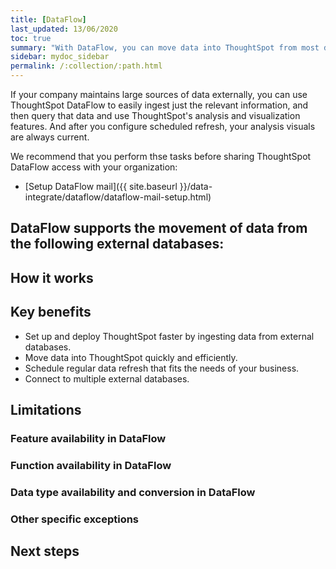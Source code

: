 ```yaml
---
title: [DataFlow]
last_updated: 13/06/2020
toc: true
summary: "With DataFlow, you can move data into ThoughtSpot from most databases."
sidebar: mydoc_sidebar
permalink: /:collection/:path.html
---
```

If your company maintains large sources of data externally, you can use ThoughtSpot DataFlow to easily ingest just the relevant information, and then query that data and use ThoughtSpot's analysis and visualization features. And after you configure scheduled refresh, your analysis visuals are always current.

We recommend that you perform thse tasks before sharing ThoughtSpot DataFlow access with your organization:

- [Setup DataFlow mail]({{ site.baseurl }}/data-integrate/dataflow/dataflow-mail-setup.html)

DataFlow supports the movement of data from the following external databases:
-


## How it works


## Key benefits
- Set up and deploy ThoughtSpot faster by ingesting data from external databases.
- Move data into ThoughtSpot quickly and efficiently.
- Schedule regular data refresh that fits the needs of your business.
- Connect to multiple external databases.

## Limitations


### Feature availability in DataFlow

<!--The following matrix compares the features that are available in our internal high-performance database, Falcon, and the ones available in Embrace:

<table>
<tbody>
<tr>
<th>Feature Name</th>
<th>Falcon</th>
<th>Embrace</th>
</tr>
<tr>
<td>Simple Search and Complex searches:<br />Versus, Inline Subquerying, Growth</td>
<td>&check;</td>
<td>&check;</td>
</tr>
<tr>
<td>Search Suggestions for column names and values</td>
<td>&check;</td>
<td>&check;</td>
</tr>
<tr>
<td>Headlines that summarize tables</td>
<td>&check;</td>
<td>&check;</td>
</tr>
<tr>
<td>All chart types and configurations</td>
<td>&check;</td>
<td>&check;</td>
</tr>
<tr>
<td>Spot IQ: Instant insights, Did you know?,<br>Pinboard insights, Analyze</td>
<td>&check;</td>
<td>&cross;</td>
</tr>
<tr>
<td>Monitor</td>
<td>&check;</td>
<td>&cross;</td>
</tr>
<tr>
<td>Table and Column remapping through Scriptability</td>
<td>&cross;</td>
<td>&check;</td>
</tr>
<tr>
<td>Custom calendar</td>
<td>&check;</td>
<td>&cross;</td>
</tr>
<tr>
<td>Materialized view</td>
<td>&check;</td>
<td>&cross;</td>
</tr>
</tbody>
</table> -->

### Function availability in DataFlow

<!--The following matrix compares the specific function support across the different databases of Embrace. Functions not listed here have full support.

<table>
<thead>
<tr>
<th>Function</th>
<th>Snowflake</th>
<th>Amazon<br />Redshift</th>
<th>Google<br />BigQuery</th>
<th>Azure<br />Synapse</th>
</tr>
</thead>
<tbody>
<tr>
<td><code>SOUNDS_LIKE</code></td>
<td>&cross;</td>
<td>&cross;</td>
<td>&cross;</td>
<td>&cross;</td>
</tr>
<tr>
<td><code>STRING_ MATCH_SCORE</code></td>
<td>&cross;</td>
<td>&cross;</td>
<td>&cross;</td>
<td>&cross;</td>
</tr>
<tr>
<td><code>EDIT_DISTANCE_WITH_CAP</code></td>
<td>&cross;</td>
<td>&cross;</td>
<td>&cross;</td>
<td>&cross;</td>
</tr>
<tr>
<td><code>APPROX_SET_CARDINALITY</code></td>
<td>&cross;</td>
<td>&cross;</td>
<td>&cross;</td>
<td>&cross;</td>
</tr>
<tr>
<td><code>COUNT_NOT_NULL</code></td>
<td>&cross;</td>
<td>&cross;</td>
<td>&cross;</td>
<td>&cross;</td>
</tr>
<tr>
<td><code>SPELLS_LIKE</code></td>
<td>&check;</td>
<td>&cross;</td>
<td>&cross;</td>
<td>&cross;</td>
</tr>
<tr>
<td><code>EDIT_DISTANCE</code></td>
<td>&check;</td>
<td>&cross;</td>
<td>&cross;</td>
<td>&cross;</td>
</tr>
<tr>
<td><code>MEDIAN</code></td>
<td>&check;</td>
<td>&check;</td>
<td>&cross;</td>
<td>&check;</td>
</tr>
<tr>
<td><code>PERCENTILE</code></td>
<td>&check;</td>
<td>&check;</td>
<td>&cross;</td>
<td>&check;</td>
</tr>
</tbody>
</table>
-->

### Data type availability and conversion in DataFlow

<!--The following matrix captures the specific data type support limitations across the different databases of Embrace. Data types not listed here have full support.

<table>
  <thead>
    <tr>
      <th>Data Type<br></th>
      <th>Snowflake<br></th>
      <th>Amazon<br>Redshift</th>
      <th>Google<br>BigQuery</th>
      <th>Azure<br>Synapse</th>
    </tr>
  </thead>
  <tbody>
    <tr>
      <td><code>BINARY</code></td>
      <td>&cross;</td>
      <td>&check;</td>
      <td>&check;</td>
      <td>&cross;</td>
    </tr>
    <tr>
      <td><code>VARBINARY</code></td>
      <td>&cross;</td>
      <td>&check;</td>
      <td>&check;</td>
      <td>&cross;</td>
    </tr>
    <tr>
      <td><code>TIMESTAMPTZ</code></td>
      <td>&check;</td>
      <td>&cross;</td>
      <td>&check;</td>
      <td>&check;</td>
    </tr>
    <tr>
      <td><code>GEOMETRY</code></td>
      <td>&check;</td>
      <td>&cross;</td>
      <td>&check;</td>
      <td>&check;</td>
    </tr>
    <tr>
      <td><code>BYTES</code></td>
      <td>&check;</td>
      <td>&check;</td>
      <td>&cross;</td>
      <td>&check;</td>
    </tr>
    <tr>
      <td><code>DATETIMEOFFSET</code></td>
      <td>&check;</td>
      <td>&check;</td>
      <td>&check;</td>
      <td>&cross;</td>
    </tr>
  </tbody>
</table>-->

### Other specific exceptions

<!--The following list captures the specific limitations across the different databases of Embrace. Databases not listed here have full support.

<dl>
  <dlentry>
    <dt>General: all databases</dt>
    <dd>
      <dl>
        <dlentry>
          <dt>Sample values</dt>
          <dd>Embrace does not internationalize sample values in tables.</dd></dlentry>
        <dlentry>
           <dt>Delayed UI rendering</dt>
           <dd>For connections with a very large number of tables (on the order of 1000's of tables), UI rendering may take a very long time. These connections may time out.</dd></dlentry>
        <dlentry>
          <dt>Deleting columns</dt>
          <dd>After specifying a connection, columns cannot be deleted from the table. Editing a connection makes it possible to add additional columns, but not to remove them.</dd></dlentry>
      </dl>
    </dd>
  </dlentry>
  <dlentry>
    <dt>Google BigQuery</dt>
    <dd>
      <dl>
        <dlentry>
          <dt>Join support</dt>
          <dd>Google BigQuery does not support PK-FK joins. Therefore, when using Embrace, you must create joins explicitly in ThoughtSpot.</dd></dlentry>
        <dlentry>
          <dt>Partitioned tables</dt>
          <dd>When running a query on a partitioned table with the <strong>Require partition filter option</strong> enabled, you must specify the <code>WHERE</code> clause. Without a <code>WHERE</code> clause specified, queries generate an error.<br>
          To ensure that the query on such tables honors the partition condition, you must create a worksheet filter in ThoughtSpot.</dd></dlentry></dl>
      </dd>    
   </dlentry>
   <dlentry>
     <dt>Azure Synapse</dt>
     <dd>Azure Synapse supports up to 10 <code>IF THEN ELSE</code> statements in a single query.</dd></dlentry>
   <dlentry>
     <dd>Azure Synapse does not support foreign keys, so no PK-FK joins can be defined in Synapse.</dd></dlentry>
     </dl>     -->


## Next steps

<!---   **[Add a Snowflake connection]({{ site.baseurl }}/data-integrate/embrace/embrace-snowflake-add.html)**  
Create the connection between ThoughtSpot and tables in an external Snowflake database.
-   **[Add a Redshift connection]({{ site.baseurl }}/data-integrate/embrace/embrace-redshift-add.html)**  
Create the connection between ThoughtSpot and tables in an external Amazon RedShift database.
-   **[Add a BigQuery connection]({{ site.baseurl }}/data-integrate/embrace/embrace-gbq-add.html)**  
Create the connection between ThoughtSpot and tables in an external Google BigQuery database.
-   **[Add a Synapse connection]({{ site.baseurl }}/data-integrate/embrace/embrace-synapse-add.html)**  
Create the connection between ThoughtSpot and tables in an external Azure Synapse database.
-->
